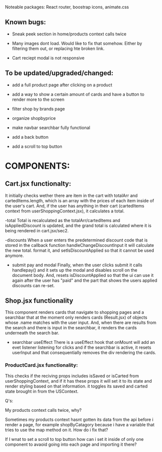 Noteable packages: React router, boostrap icons, animate.css

## Known bugs: 

- Sneak peek section in home/products context calls twice

- Many images dont load. Would like to fix that somehow. Either by filtering them out, or replacing hte broken link.

- Cart reciept modal is not responsive

## To be updated/upgraded/changed:

- add a full product page after clicking on a product

- add a way to show a certain amount of cards and have a button to render more to the screen

- filter shop by brands page

- organize shopbyprice

- make navbar searchbar fully functional

- add a back button

- add a scroll to top button


# COMPONENTS:

## Cart.jsx functionalty:

It initially checks wether there are item in the cart with totalArr and cartedItems.length, which is an array with the prices of each item inside of the user's cart. And, if the user has anything in their cart (cartedItems context from userShoppingContext.jsx), it calculates a total.

-total
Total is recalculated as the totalArr/cartedItems and isAppliedDiscount is updated, and the grand total is calculated where it is being rendered in cart.jsx/sec2.

-discounts
When a user enters the predetermined discount code that is stored in the callback function handleChangeDiscountInput it will calculate the new total. format it, and setIsDiscountApplied so that it cannot be used anymore.

- submit pay and modal
Finally, when the user clicks submit it calls handlepay() and it sets up the modal and disables scroll on the document body. And, resets isDiscountApplied so that the ui can use it again after the user has "paid" and the part that shows the users applied discounts can re-set.


## Shop.jsx functionality

This component renders cards that navigate to shopping pages and a searchbar that at the moment only renders cards (Result.jsx) of objects whose .name matches with the user input. And, when there are results from the search and there is input in the searchbar, it renders the cards underneath the search bar.

- searchbar useEffect
There is a useEffect hook that onMount will add an evet listener listening for clicks and if the searchbar is active, it resets userInput and that consequentially removes the div rendering the cards. 


### ProductCard.jsx functionality:

This checks if the reciving props includes isSaved or isCarted from userShoppingContext, and if it has these props it will set it to its state and render styling based on that information. it toggles its saved and carted state brought in from the USContext.


Q's:

My products context calls twice, why?

Sometimes my products context hasnt gotten its data from the api before i render a page, for example shopByCatagory because i have a variable that tries to use the map method on it. How do i fix that?

If I wnat to set a scroll to top button how can i set it inside of only one component to avaoid going into each page and importing it there?